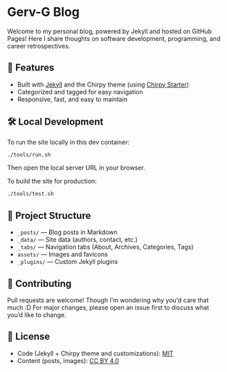 # Gerv-G Blog

Welcome to my personal blog, powered by Jekyll and hosted on GitHub Pages! Here I share thoughts on software development, programming, and career retrospectives.

## 🚀 Features

- Built with [Jekyll](https://jekyllrb.com/) and the Chirpy theme (using [Chirpy Starter](https://github.com/cotes2020/chirpy-starter))
- Categorized and tagged for easy navigation
- Responsive, fast, and easy to maintain

## 🛠️ Local Development

To run the site locally in this dev container:

```sh
./tools/run.sh
```

Then open the local server URL in your browser.

To build the site for production:

```sh
./tools/test.sh
```

## 📂 Project Structure

- `_posts/` — Blog posts in Markdown
- `_data/` — Site data (authors, contact, etc.)
- `_tabs/` — Navigation tabs (About, Archives, Categories, Tags)
- `assets/` — Images and favicons
- `_plugins/` — Custom Jekyll plugins

## 📝 Contributing

Pull requests are welcome! Though I'm wondering why you'd care that much :D
For major changes, please open an issue first to discuss what you’d like to change.

## 📄 License

- Code (Jekyll + Chirpy theme and customizations): [MIT](./LICENSE-Code.md)
- Content (posts, images): [CC BY 4.0](./LICENSE-Content.md)


